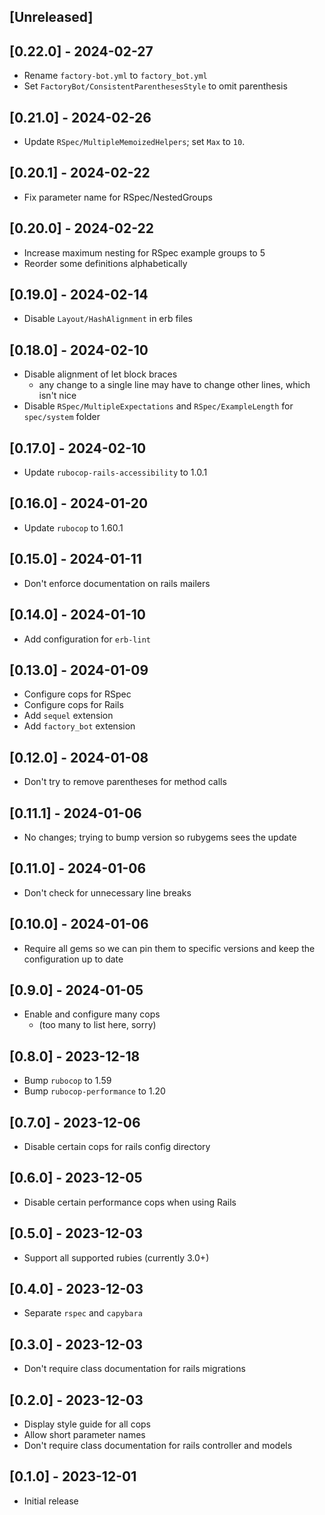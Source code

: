 ## [Unreleased]

## [0.22.0] - 2024-02-27

- Rename `factory-bot.yml` to `factory_bot.yml`
- Set `FactoryBot/ConsistentParenthesesStyle` to omit parenthesis

## [0.21.0] - 2024-02-26

- Update `RSpec/MultipleMemoizedHelpers`; set `Max` to `10`.

## [0.20.1] - 2024-02-22

- Fix parameter name for RSpec/NestedGroups

## [0.20.0] - 2024-02-22

- Increase maximum nesting for RSpec example groups to 5
- Reorder some definitions alphabetically

## [0.19.0] - 2024-02-14

- Disable `Layout/HashAlignment` in erb files

## [0.18.0] - 2024-02-10

- Disable alignment of let block braces
  - any change to a single line may have to change other lines, which isn't nice
- Disable `RSpec/MultipleExpectations` and `RSpec/ExampleLength` for `spec/system` folder

## [0.17.0] - 2024-02-10

- Update `rubocop-rails-accessibility` to 1.0.1

## [0.16.0] - 2024-01-20

- Update `rubocop` to 1.60.1

## [0.15.0] - 2024-01-11

- Don't enforce documentation on rails mailers

## [0.14.0] - 2024-01-10

- Add configuration for `erb-lint`

## [0.13.0] - 2024-01-09

- Configure cops for RSpec
- Configure cops for Rails
- Add `sequel` extension
- Add `factory_bot` extension

## [0.12.0] - 2024-01-08

- Don't try to remove parentheses for method calls

## [0.11.1] - 2024-01-06

- No changes; trying to bump version so rubygems sees the update

## [0.11.0] - 2024-01-06

- Don't check for unnecessary line breaks

## [0.10.0] - 2024-01-06

- Require all gems so we can pin them to specific versions and keep the configuration up to date

## [0.9.0] - 2024-01-05

- Enable and configure many cops
  - (too many to list here, sorry) 

## [0.8.0] - 2023-12-18

- Bump `rubocop` to 1.59
- Bump `rubocop-performance` to 1.20

## [0.7.0] - 2023-12-06

- Disable certain cops for rails config directory

## [0.6.0] - 2023-12-05

- Disable certain performance cops when using Rails

## [0.5.0] - 2023-12-03

- Support all supported rubies (currently 3.0+)

## [0.4.0] - 2023-12-03

- Separate `rspec` and `capybara`

## [0.3.0] - 2023-12-03

- Don't require class documentation for rails migrations

## [0.2.0] - 2023-12-03

- Display style guide for all cops
- Allow short parameter names
- Don't require class documentation for rails controller and models 

## [0.1.0] - 2023-12-01

- Initial release
